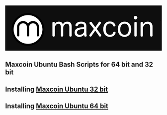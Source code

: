 ![picture](img/logo.png)

## Maxcoin Ubuntu Bash Scripts for 64 bit and 32 bit


## Installing [Maxcoin Ubuntu 32 bit](https://github.com/Max-Coin/Maxcoin-Bash-Script/blob/master/Docs/Install_Maxcoin_Ubuntu_32bit.md)

## Installing [Maxcoin Ubuntu 64 bit](https://github.com/Max-Coin/Maxcoin-Bash-Script/blob/master/Docs/Install_Maxcoin_Ubuntu_64bit.md)
